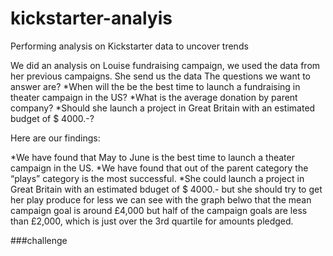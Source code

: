 # kickstarter-analyis
Performing analysis on Kickstarter data to uncover trends

We did an analysis on Louise fundraising campaign, we used the data from her previous campaigns. She send us the data 
The questions we want to answer are? 
*When will the be the best time to launch a fundraising in theater campaign in the US?
*What is the average donation by parent company? 
*Should she launch a project in Great Britain with an estimated budget of $ 4000.-?

Here are our findings:

*We have found that May to June is the best time to launch a theater campaign in the US. 
*We have found that out of the parent category the “plays” category is the most successful. 
*She could launch a project in Great Britain with an estimated bduget of $ 4000.- but she should try to get her play produce for less  we can see with the graph belwo that the mean campaign goal is around £4,000 but half of the campaign goals are less than £2,000, which is just over the 3rd quartile for amounts pledged.

###challenge
